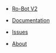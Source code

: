 <!-- Navbar -->


* [Ro-Bot V2](./)

* [Documentation](./commands/index)

* [Issues](./issues/index)

* [About](./about/index)
